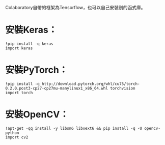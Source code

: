 
Colaboratory自帶的框架為Tensorflow，也可以自己安裝別的函式庫。 


# 安裝Keras：
```
!pip install -q keras
import keras
```

# 安裝PyTorch：
```
!pip install -q http://download.pytorch.org/whl/cu75/torch-0.2.0.post3-cp27-cp27mu-manylinux1_x86_64.whl torchvision
import torch
```

# 安裝OpenCV：
```
!apt-get -qq install -y libsm6 libxext6 && pip install -q -U opencv-python
import cv2
```
